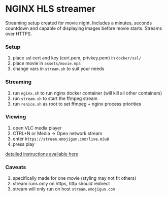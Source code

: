 # NGINX HLS streamer

Streaming setup created for movie night. Includes a minutes, seconds countdown and capable of displaying images before movie starts. Streams over HTTPS.

### Setup
1. place ssl cert and key (cert.pem, privkey.pem) in `docker/ssl/`
2. place movie in `assets/movie.mp4`
3. change vars in `stream.sh` to suit your needs

### Streaming
1. run `nginx.sh` to run nginx docker container (will kill all other containers)
2. run `stream.sh` to start the ffmpeg stream
3. run `renice.sh` as root to set ffmpeg + nginx process priorities

### Viewing
1. open VLC media player
2. CTRL+N or Media -> Open network stream
3. enter `https://stream.emojigun.com/live.m3u8`
4. press play

[detailed instructions available here](https://imgur.com/a/jZoCTvb)

### Caveats
1. specifically made for one movie (styling may not fit others)
2. stream runs only on https, http should redirect
3. stream will only run on host `stream.emojigun.com`
